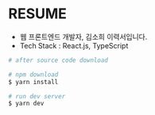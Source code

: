 # RESUME

-   웹 프론트엔드 개발자, 김소희 이력서입니다.
-   Tech Stack : React.js, TypeScript

```bash
# after source code download

# npm download
$ yarn install

# run dev server
$ yarn dev
```
